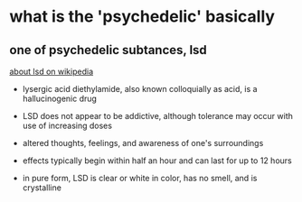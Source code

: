 # what is the 'psychedelic' basically

## one of psychedelic subtances, lsd 
[about lsd on wikipedia](https://en.wikipedia.org/wiki/Lysergic_acid_diethylamide)

- lysergic acid diethylamide, also known colloquially as acid, is a hallucinogenic drug

- LSD does not appear to be addictive, although tolerance may occur with use of increasing doses

- altered thoughts, feelings, and awareness of one's surroundings

- effects typically begin within half an hour and can last for up to 12 hours

- in pure form, LSD is clear or white in color, has no smell, and is crystalline